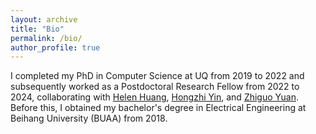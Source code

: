 ```yaml
---
layout: archive
title: "Bio"
permalink: /bio/
author_profile: true
---
```


I completed my PhD in Computer Science at UQ from 2019 to 2022 and subsequently worked as a Postdoctoral Research Fellow from 2022 to 2024, collaborating with <a href="http://staff.itee.uq.edu.au/huang/" target="_blank"> Helen Huang</a>, <a href="https://sites.google.com/view/hongzhi-yin/home" target="_blank"> Hongzhi Yin</a>, and <a href="https://www.cityu.edu.hk/see/people/prof-zhiguo-yuan-am" target="_blank"> Zhiguo Yuan</a>. Before this, I obtained my bachelor's degree in Electrical Engineering at Beihang University (BUAA) from 2018.